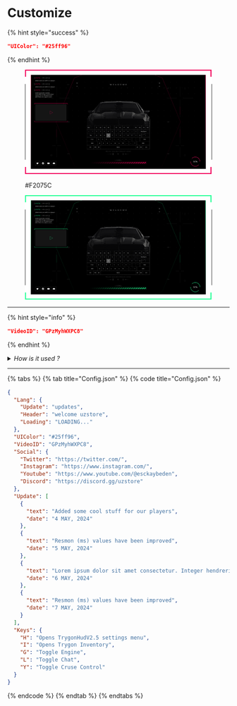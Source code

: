 # Customize

{% hint style="success" %}
```json
"UIColor": "#25ff96"
```
{% endhint %}

<div align="left" data-full-width="true"><figure><img src="../../.gitbook/assets/gitbook_color1.png" alt=""><figcaption><p>#F2075C</p></figcaption></figure> <figure><img src="../../.gitbook/assets/gitbook_color2.png" alt=""><figcaption></figcaption></figure></div>

***

{% hint style="info" %}
```json
"VideoID": "GPzMyhWXPC8"
```
{% endhint %}

<details>

<summary><em>How is it used ?</em></summary>

1. _Copy your YouTube link_ ([https://www.youtube.com/watch?v=GPzMyhWXPC8](https://www.youtube.com/watch?v=GPzMyhWXPC8))
2. _Delete everything before_ <mark style="color:green;">**'v='**</mark> ([GPzMyhWXPC8](https://www.youtube.com/watch?v=GPzMyhWXPC8)).

</details>

***

{% tabs %}
{% tab title="Config.json" %}
{% code title="Config.json" %}
```json
{
  "Lang": {
    "Update": "updates",
    "Header": "welcome uzstore",
    "Loading": "LOADING..."
  },
  "UIColor": "#25ff96",
  "VideoID": "GPzMyhWXPC8",
  "Social": {
    "Twitter": "https://twitter.com/",
    "Instagram": "https://www.instagram.com/",
    "Youtube": "https://www.youtube.com/@esckaybeden",
    "Discord": "https://discord.gg/uzstore"
  },
  "Update": [
    {
      "text": "Added some cool stuff for our players",
      "date": "4 MAY, 2024"
    },
    {
      "text": "Resmon (ms) values have been improved",
      "date": "5 MAY, 2024"
    },
    {
      "text": "Lorem ipsum dolor sit amet consectetur. Integer hendrerit diam quisque est nec nisl ullamcorper enim. Odio tortor viverra cursus",
      "date": "6 MAY, 2024"
    },
    {
      "text": "Resmon (ms) values have been improved",
      "date": "7 MAY, 2024"
    }
  ],
  "Keys": {
    "H": "Opens TrygonHudV2.5 settings menu",
    "I": "Opens Trygon Inventory",
    "G": "Toggle Engine",
    "L": "Toggle Chat",
    "Y": "Toggle Cruse Control"
  }
}
```
{% endcode %}
{% endtab %}
{% endtabs %}

